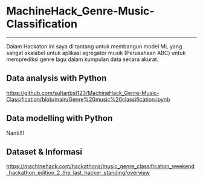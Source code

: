 # MachineHack_Genre-Music-Classification
<hr>

Dalam Hackaton ini saya di tantang untuk membangun model ML yang sangat skalabel untuk aplikasi agregator musik (Perusahaan ABC) untuk memprediksi genre lagu dalam kumpulan data secara akurat.
<br>
## Data analysis with Python 
https://github.com/sultanbst123/MachineHack_Genre-Music-Classification/blob/main/Genre%20music%20classification.ipynb

## Data modelling with Python
Nanti!!!

## Dataset & Informasi 
https://machinehack.com/hackathons/music_genre_classification_weekend_hackathon_edition_2_the_last_hacker_standing/overview
